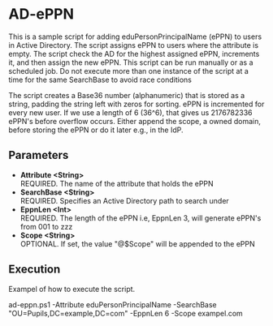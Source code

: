 # AD-ePPN

This is a sample script for adding eduPersonPrincipalName (ePPN) to users in Active Directory. The script assigns ePPN to users where the attribute is empty. The script check the AD for the highest assigned ePPN, increments it, and then assign the new ePPN. This script can be run manually or as a scheduled job. Do not execute more than one instance of the script at a time for the same SearchBase to avoid race conditions

The script creates a Base36 number (alphanumeric) that is stored as a string, padding the string left with zeros for sorting. ePPN is incremented for every new user. If we use a length of 6 (36^6), that gives us 2176782336 ePPN's before overflow occurs. Either append the scope, a owned domain, before storing the ePPN or do it later e.g., in the IdP.

## Parameters

- **Attribute \<String\>**  
REQUIRED. The name of the attribute that holds the ePPN
- **SearchBase \<String\>**  
REQUIRED. Specifies an Active Directory path to search under
- **EppnLen \<Int\>**  
REQUIRED. The length of the ePPN i.e, EppnLen 3, will generate ePPN's from 001 to zzz
- **Scope \<String\>**  
OPTIONAL. If set, the value "@$Scope" will be appended to the ePPN

## Execution

Exampel of how to execute the script.

ad-eppn.ps1 -Attribute eduPersonPrincipalName -SearchBase "OU=Pupils,DC=example,DC=com" -EppnLen 6 -Scope exampel.com

